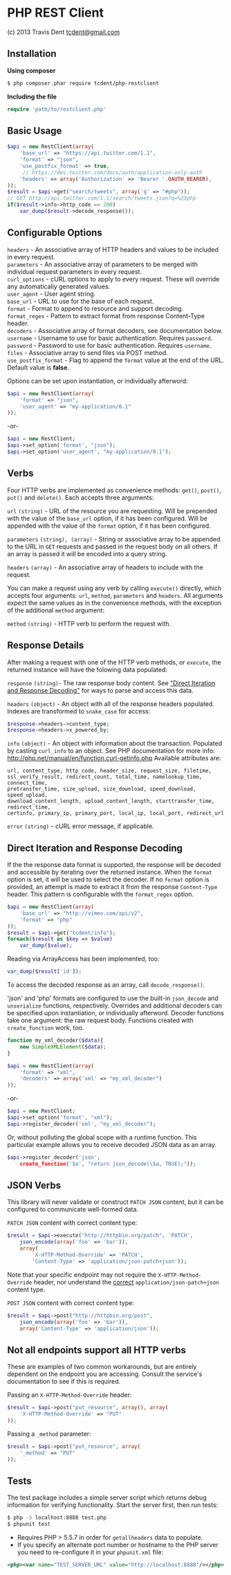 PHP REST Client
===============
(c) 2013 Travis Dent <tcdent@gmail.com>

Installation
-----------
**Using composer**
``` sh
$ php composer.phar require tcdent/php-restclient
```

**Including the file**
```php
require 'path/to/restclient.php'
```

Basic Usage
-----------

``` php
$api = new RestClient(array(
    'base_url' => "https://api.twitter.com/1.1", 
    'format' => "json", 
    'use_postfix_format' => true,
     // https://dev.twitter.com/docs/auth/application-only-auth
    'headers' => array('Authorization' => 'Bearer '.OAUTH_BEARER), 
));
$result = $api->get("search/tweets", array('q' => "#php"));
// GET http://api.twitter.com/1.1/search/tweets.json?q=%23php
if($result->info->http_code == 200)
    var_dump($result->decode_response());
```


Configurable Options
--------------------
`headers` - An associative array of HTTP headers and values to be included in every request.  
`parameters` - An associative array of parameters to be merged with individual request parameters in every request.  
`curl_options` - cURL options to apply to every request. These will override any automatically generated values.  
`user_agent` - User agent string.  
`base_url` - URL to use for the base of each request.  
`format` - Format to append to resource and support decoding.  
`format_regex` - Pattern to extract format from response Content-Type header.  
`decoders` - Associative array of format decoders, see documentation below.  
`username` - Username to use for basic authentication. Requires `password`.  
`password` - Password to use for basic authentication. Requires `username`.  
`files` -  Associative array to send files via POST method.  
`use_postfix_format` - Flag to append the `format` value at the end of the URL. Default value is **false**.

Options can be set upon instantiation, or individually afterword:

``` php
$api = new RestClient(array(
    'format' => "json", 
    'user_agent' => "my-application/0.1"
));
```
-or-
``` php
$api = new RestClient;
$api->set_option('format', "json");
$api->set_option('user_agent', "my-application/0.1");
```

Verbs
-----
Four HTTP verbs are implemented as convenience methods: `get()`, `post()`, `put()` and `delete()`. Each accepts three arguments:  

`url` `(string)` - URL of the resource you are requesting. Will be prepended with the value of the `base_url` option, if it has been configured. Will be appended with the value of the `format` option, if it has been configured.  

`parameters` `(string), (array)` - String or associative array to be appended to the URL in `GET` requests and passed in the request body on all others. If an array is passed it will be encoded into a query string.

`headers` `(array)` - An associative array of headers to include with the request. 

You can make a request using any verb by calling `execute()` directly, which accepts four arguments: `url`, `method`, `parameters` and `headers`. All arguments expect the same values as in the convenience methods, with the exception of the additional `method` argument:

`method` `(string)` - HTTP verb to perform the request with. 

Response Details
----------------
After making a request with one of the HTTP verb methods, or `execute`, the returned instance will have the folowing data populated:

`response` `(string)`- The raw response body content. See ["Direct Iteration and Response Decoding"](#direct-iteration-and-response-decoding) for ways to parse and access this data.

`headers` `(object)` - An object with all of the response headers populated. Indexes are transformed to `snake_case` for access:
``` php
$response->headers->content_type;
$response->headers->x_powered_by;
```

`info` `(object)` - An object with information about the transaction. Populated by casting `curl_info` to an object. See PHP documentation for more info: http://php.net/manual/en/function.curl-getinfo.php Available attributes are: 

    url, content_type, http_code, header_size, request_size, filetime, 
    ssl_verify_result, redirect_count, total_time, namelookup_time, connect_time, 
    pretransfer_time, size_upload, size_download, speed_download, speed_upload, 
    download_content_length, upload_content_length, starttransfer_time, redirect_time, 
    certinfo, primary_ip, primary_port, local_ip, local_port, redirect_url  

`error` `(string)` - cURL error message, if applicable.


Direct Iteration and Response Decoding
--------------------------------------
If the the response data format is supported, the response will be decoded 
and accessible by iterating over the returned instance. When the `format` 
option is set, it will be used to select the decoder. If no `format` option 
is provided, an attempt is made to extract it from the response `Content-Type` 
header. This pattern is configurable with the `format_regex` option.

``` php
$api = new RestClient(array(
    'base_url' => "http://vimeo.com/api/v2", 
    'format' => "php"
));
$result = $api->get("tcdent/info");
foreach($result as $key => $value)
    var_dump($value);
```

Reading via ArrayAccess has been implemented, too:

``` php
var_dump($result['id']);
```

To access the decoded response as an array, call `decode_response()`.

'json' and 'php' formats are configured to use the built-in `json_decode` 
and `unserialize` functions, respectively. Overrides and additional 
decoders can be specified upon instantiation, or individually afterword. 
Decoder functions take one argument: the raw request body. Functions 
created with `create_function` work, too. 

``` php
function my_xml_decoder($data){
    new SimpleXMLElement($data);
}

$api = new RestClient(array(
    'format' => "xml", 
    'decoders' => array('xml' => "my_xml_decoder")
));
```

-or-
``` php
$api = new RestClient;
$api->set_option('format', "xml");
$api->register_decoder('xml', "my_xml_decoder");
```

Or, without polluting the global scope with a runtime function. This 
particular example allows you to receive decoded JSON data as an array.

``` php
$api->register_decoder('json', 
    create_function('$a', "return json_decode(\$a, TRUE);"));
```

JSON Verbs
----------
This library will never validate or construct `PATCH JSON` content, but it can be configured to communicate well-formed data.

`PATCH JSON` content with correct content type:

``` php
$result = $api->execute("http://httpbin.org/patch", 'PATCH',
    json_encode(array('foo' => 'bar')),
    array(
        'X-HTTP-Method-Override' => 'PATCH', 
        'Content-Type' => 'application/json-patch+json'));
```

Note that your specific endpoint may not require the `X-HTTP-Method-Override` header, nor understand the [correct](http://tools.ietf.org/html/rfc6902#section-6) `application/json-patch+json` content type. 

`POST JSON` content with correct content type:

``` php
$result = $api->post("http://httpbin.org/post",
    json_encode(array('foo' => 'bar')),
    array('Content-Type' => 'application/json'));
```

Not all endpoints support all HTTP verbs
----------------------------------------
These are examples of two common workarounds, but are entirely dependent on the endpoint you are accessing. Consult the service's documentation to see if this is required. 

Passing an `X-HTTP-Method-Override` header:
``` php
$result = $api->post("put_resource", array(), array(
    'X-HTTP-Method-Override' => "PUT"
));
```

Passing a `_method` parameter: 
``` php
$result = $api->post("put_resource", array(
    '_method' => "PUT"
));
```

Tests
-----
The test package includes a simple server script which returns debug information for verifying functionality. Start the server first, then run tests:

``` sh
$ php -S localhost:8888 test.php
$ phpunit test
```

* Requires PHP > 5.5.7 in order for `getallheaders` data to populate.
* If you specify an alternate port number or hostname to the PHP server you need to re-configure it in your `phpunit.xml` file:

``` xml
<php><var name="TEST_SERVER_URL" value="http://localhost:8888"/></php>
```


